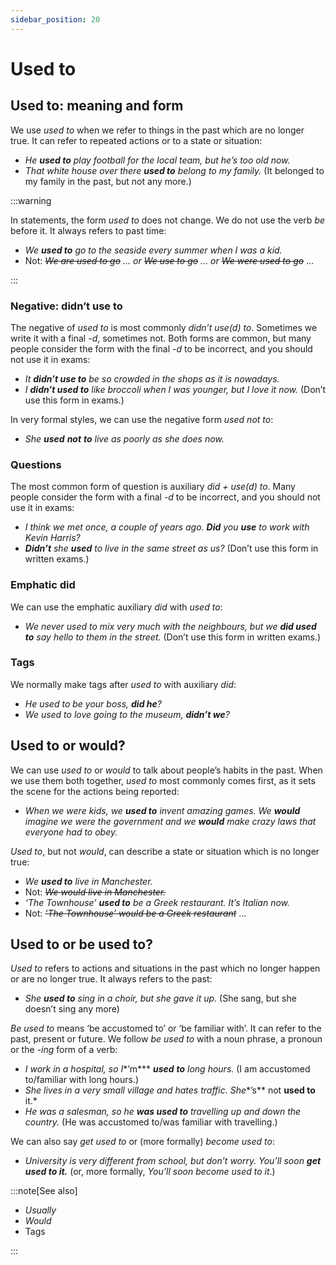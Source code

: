 ```yaml
---
sidebar_position: 20
---
```


# Used to

## Used to: meaning and form

We use *used to* when we refer to things in the past which are no longer true. It can refer to repeated actions or to a state or situation:

- *He **used to** play football for the local team, but he’s too old now.*
- *That white house over there **used to** belong to my family.* (It belonged to my family in the past, but not any more.)

:::warning

In statements, the form *used to* does not change. We do not use the verb *be* before it. It always refers to past time:

- *We **used to** go to the seaside every summer when I was a kid.*
- Not: *~~We are used to go~~ … or ~~We use to go~~ … or ~~We were used to go~~* …

:::

### Negative: didn’t use to

The negative of *used to* is most commonly *didn’t use(d) to*. Sometimes we write it with a final *\-d*, sometimes not. Both forms are common, but many people consider the form with the final *\-d* to be incorrect, and you should not use it in exams:

- *It **didn’t use to** be so crowded in the shops as it is nowadays.*
- *I **didn’t used to** like broccoli when I was younger, but I love it now.* (Don’t use this form in exams.)

In very formal styles, we can use the negative form *used not to*:

- *She **used*** ***not*** ***to** live as poorly as she does now.*

### Questions

The most common form of question is auxiliary *did + use(d) to*. Many people consider the form with a final *\-d* to be incorrect, and you should not use it in exams:

- *I think we met once, a couple of years ago. **Did** you **use** to work with Kevin Harris?*
- ***Didn’t*** *she **used** to live in the same street as us?* (Don’t use this form in written exams.)

### Emphatic did

We can use the emphatic auxiliary *did* with *used to*:

- *We never used to mix very much with the neighbours, but we **did used to** say hello to them in the street.* (Don’t use this form in written exams.)

### Tags

We normally make tags after *used to* with auxiliary *did*:

- *He used to be your boss, **did he**?*
- *We used to love going to the museum, **didn’t we**?*

## Used to or would?

We can use *used to* or *would* to talk about people’s habits in the past. When we use them both together, *used to* most commonly comes first, as it sets the scene for the actions being reported:

- *When we were kids, we **used to** invent amazing games. We **would** imagine we were the government and we **would** make crazy laws that everyone had to obey.*

*Used to*, but not *would*, can describe a state or situation which is no longer true:

- *We **used to** live in Manchester.*
- Not: *~~We would live in Manchester.~~*
- *‘The Townhouse’ **used to** be a Greek restaurant. It’s Italian now.*
- Not: *~~‘The Townhouse’ would be a Greek restaurant~~* …

## Used to or be used to?

*Used to* refers to actions and situations in the past which no longer happen or are no longer true. It always refers to the past:

- *She **used to** sing in a choir, but she gave it up.* (She sang, but she doesn’t sing any more)

*Be used to* means ‘be accustomed to’ or ‘be familiar with’. It can refer to the past, present or future. We follow *be used to* with a noun phrase, a pronoun or the *\-ing* form of a verb:

- *I work in a hospital, so I**’m*** ***used*** ***to** long hours.* (I am accustomed to/familiar with long hours.)
- *She lives in a very small village and hates traffic. She**’s** not **used to** it.*
- *He was a salesman, so he **was used to** travelling up and down the country.* (He was accustomed to/was familiar with travelling.)

We can also say *get used to* or (more formally) *become used to*:

- *University is very different from school, but don’t worry. You’ll soon* ***get*** ***used to it.*** (or, more formally, *You’ll soon become used to it*.)

:::note[See also]

- *Usually*
- *Would*
- Tags

:::
